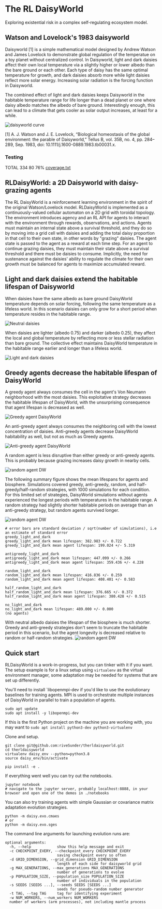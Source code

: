 # The RL DaisyWorld

Exploring existential risk in a complex self-regulating ecosystem model. 


## Watson and Lovelock's 1983 daisyworld

Daisyworld [1] is a simple mathematical model designed by Andrew Watson and James Lovelock to demonstrate global regulation of the temperatue on a toy planet without centralized control. In Daisyworld, light and dark daisies affect their own local temperature via a slightly higher or lower albedo than the bare ground or each other. Each type of daisy has the same optimal temperature for growth, and dark daisies absorb more while light daisies reflect more solar energy. Increasing solar radiation is the forcing function in Daisyworld. 

The combined effect of light and dark daisies keeps Daisyworld in the habitable temperature range for life longer than a dead planet or one where daisy albedo matches the albedo of bare ground. Interestingly enough, this can lead to a climate that gets cooler as solar output increases, at least for a while. 

![daisyworld curve](assets/simple_daisyworld.png)

[1] A. J. Watson and J. E. Lovelock, “Biological homeostasis of the global environment: the parable of Daisyworld,” Tellus B, vol. 35B, no. 4, pp. 284–289, Sep. 1983, doi: 10.1111/j.1600-0889.1983.tb00031.x.

### Testing 

TOTAL                                        334     80    76%
 [coverage.txt](coverage.txt)
## RLDaisyWorld: a 2D Daisyworld with daisy-grazing agents

The RL DaisyWorld is a reinforcement learning environment in the spirit of the original Watson/Lovelock model. RLDaisyWorld is implemented as a continuously-valued cellular automaton on a 2D grid with toroidal topology. The environment introduces agency and an RL API for agents to interact with the environment through rewards, observations, and actions. Agents must maintain an internal state above a survival threshold, and they do so by moving into a grid cell with daisies and adding the total daisy proportion in that cell to their own state, in other words by "grazing" daisies. The agent state is passed to the agent as a reward at each time step. 
For an agent to continue grazing daisies, they must maintain their state above a survival threshold and there must be daisies to consume. Implicitly, the need for sustenance against the daisies' ability to regulate the climate for their own growth must be balanced for agents to maximize accumulated reward. 

<!--
Variations of Daisyworld in 2-dimensions have been implemented in several previous projects. (This list is not comprehensive as of March 2023):

* [Daisyworld in NetLogo](https://www.netlogoweb.org/launch#http://www.netlogoweb.org/assets/modelslib/Sample%20Models/Biology/Daisyworld.nlogo)
-->

## Light and dark daisies extend the habitable lifespan of Daisyworld

When daisies have the same albedo as bare ground DaisyWorld temperature depends on solar forcing, following the same temperature as a lifeless world. In this scenario daisies can only grow for a short period when temperature resides in the habitable range.  

![Neutral daisies](assets/greedy_demo_neutral_albedo_daisies_no_agent.gif)

When daisies are lighter (albedo 0.75) and darker (albedo 0.25), they affect the local and global temperature by reflecting more or less stellar radiation than bare ground. The collective effect maintains DaisyWorld temperature in the habitable range earlier and longer than a lifeless world. 

![Light and dark daisies](assets/greedy_demo_light_and_dark_daisies_no_agent.gif)

## Greedy agents decrease the habitable lifespan of DaisyWorld

A greedy agent always consumes the cell in the agent's Von Neumann neighborhood with the most daisies. This exploitative strategy decreases the habitable lifespan of DaisyWorld, with the unsurprising consequence that agent lifespan is decreased as well. 

![Greedy agent DaisyWorld](assets/greedy_demo_light_and_dark_daisies_greedy_agent.gif)

An anti-greedy agent always consumes the neighboring cell with the lowest concentration of daisies. Anti-greedy agents decrease DaisyWorld habitability as well, but not as much as Greedy agents. 

![Anti-greedy agent DaisyWorld](assets/greedy_demo_light_and_dark_daisies_antigreedy_agent.gif)

A random agent is less disruptive than either greedy or anti-greedy agents. This is probably because grazing increases daisy growth in nearby cells.

![random agent DW](assets/greedy_demo_light_and_dark_daisies_random_agent.gif)

The following summary figure shows the mean lifespans for agents and biosphere. Simulations covered greedy, anti-greedy, random, and half-greedy/half-random strategies, with 1000 simulations for each condition. For this limited set of strategies, DaisyWorld simulations without agents experienced the longest periods with temperatures in the habitable range. A random strategy had slightly shorter habitable periods on average than an anti-greedy strategy, but random agents survived longer. 

![random agent DW](assets/biosphere_longevity.png)

```
# error bars are standard deviation / sqrt(number of simulations), i.e an estimate of standard error
greedy_light_and_dark
greedy_light_and_dark mean lifespan: 382.983 +/- 0.722
greedy_light_and_dark mean agent lifespan: 199.024 +/- 5.319

antigreedy_light_and_dark
antigreedy_light_and_dark mean lifespan: 447.099 +/- 0.266
antigreedy_light_and_dark mean agent lifespan: 359.436 +/- 4.228

random_light_and_dark
random_light_and_dark mean lifespan: 416.836 +/- 0.259
random_light_and_dark mean agent lifespan: 408.401 +/- 0.583

half_random_light_and_dark
half_random_light_and_dark mean lifespan: 376.665 +/- 0.372
half_random_light_and_dark mean agent lifespan: 380.428 +/- 0.515

no_light_and_dark
no_light_and_dark mean lifespan: 489.000 +/- 0.000
(no agents)
```

With neutral albedo daisies the lifespan of the biosphere is much shorter. Greedy and anti-greedy strategies don't seem to truncate the habitable period in this scenario, but the agent longevity is decreased relative to random or half-random strategies. 
![random agent DW](assets/neutral_biosphere_longevity.png)

## Quick start

RLDaisyWorld is a work-in-progress, but you can tinker with it if you want. The setup example is for a linux setup using `virtualenv` as the virtual environment manager, some adaptation may be needed for systems that are set up differently. 

You'll need to install `libopenmpi-dev if you'd like to use the evolutionary baselines for training agents. MPI is used to orchestrate multiple instances of DaisyWorld in parallel to train a population of agents.

```
sudo apt update
sudo apt install -y libopenmpi-dev
```

If this is the first Python project on the machine you are working with, you may want to `sudo apt install python3-dev python3-virtualenv`

Clone and setup. 

```
git clone git@github.com:riveSunder/therldaisyworld.git
cd therldaisyworld
virtualenv daisy_env --python=python3.8
source daisy_env/bin/activate

pip install -e .
```

If everything went well you can try out the notebooks. 

```
jupyter notebook
# navigate to the jupyter server, probably localhost:8888, in your browser and open one of the demos in ./notebooks
```

You can also try training agents with simple Gaussian or covariance matrix adaptation evolution strategies. 

```
python -m daisy.evo.cmaes
# or
python -m daisy.evo.sges
```

The command line arguments for launching evolution runs are:

```
optional arguments:
  -h, --help            show this help message and exit
  -c CHECKPOINT_EVERY, --checkpoint_every CHECKPOINT_EVERY
                        saving checkpoint every so often
  -d GRID_DIMENSION, --grid_dimension GRID_DIMENSION
                        length of each side for daisyworld grid
  -g MAX_GENERATIONS, --max_generations MAX_GENERATIONS
                        number of generations to evolve
  -p POPULATION_SIZE, --population_size POPULATION_SIZE
                        number of individuals in the population
  -s SEEDS [SEEDS ...], --seeds SEEDS [SEEDS ...]
                        seeds for pseudo-random number generator
  -t TAG, --tag TAG     tag for identifying experiment
  -w NUM_WORKERS, --num_workers NUM_WORKERS 
  number of workers (arm processes), not including mantle process
```
